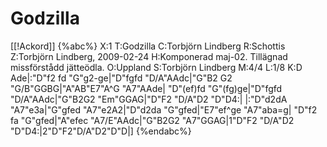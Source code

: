 # Godzilla

[[!Ackord]]
{%abc%}
X:1
T:Godzilla
C:Torbjörn Lindberg
R:Schottis
Z:Torbjörn Lindberg, 2009-02-24
H:Komponerad maj-02. Tillägnad missförstådd jätteödla.
O:Uppland
S:Torbjörn Lindberg
M:4/4
L:1/8
K:D
Ade|:"D"f2 fd "G"g2-ge|"D"fgfd "D/A"AAdc|"G"B2 G2 "G/B"GGBG|"A"AB"E7"A^G "A7"AAde|
"D"(ef)fd "G"(fg)ge|"D"fgfd "D/A"AAdc|"G"B2G2 "Em"GGAG|"D"F2 "D/A"D2 "D"D4:|
|:"D"d2dA "A7"e3a|"G"gfed "A7"e2A2|"D"d2da "G"gfed|"E7"ef^ge "A7"aba=g|
"D"f2 fa "G"gfed|"A"efec "A7/E"AAdc|"G"B2G2 "A7"GGAG|1"D"F2 "D/A"D2 "D"D4:|2"D"F2"D/A"D2"D"D|]
{%endabc%}

